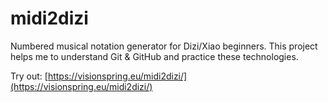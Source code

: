 # midi2dizi
Numbered musical notation generator for Dizi/Xiao beginners. This project helps me to understand Git &amp; GitHub and practice these technologies.

Try out: [https://visionspring.eu/midi2dizi/](https://visionspring.eu/midi2dizi/)
